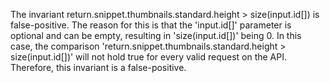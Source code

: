 The invariant return.snippet.thumbnails.standard.height > size(input.id[]) is false-positive. The reason for this is that the 'input.id[]' parameter is optional and can be empty, resulting in 'size(input.id[])' being 0. In this case, the comparison 'return.snippet.thumbnails.standard.height > size(input.id[])' will not hold true for every valid request on the API. Therefore, this invariant is a false-positive.
